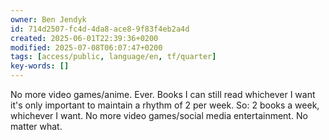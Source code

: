 ```yaml
---
owner: Ben Jendyk
id: 714d2507-fc4d-4da8-ace8-9f83f4eb2a4d
created: 2025-06-01T22:39:36+0200
modified: 2025-07-08T06:07:47+0200
tags: [access/public, language/en, tf/quarter]
key-words: []
---
```


No more video games/anime. Ever.
Books I can still read whichever I want it's only important to maintain a rhythm of 2 per week. So: 2 books a week, whichever I want. No more video games/social media entertainment. No matter what.